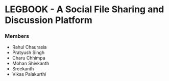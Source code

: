 
# LEGBOOK - A Social File Sharing and Discussion Platform

### Members
* Rahul Chaurasia
* Pratyush Singh
* Charu Chhimpa
* Mohan Shivkanth
* Sreekanth
* Vikas Palakurthi
